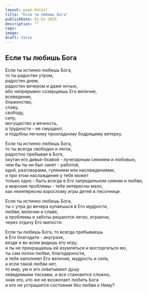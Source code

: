 ```yaml
---
layout: page-detail
title: "Если ты любишь Бога"
publishDate: 01-01-2025
description: ""
tags:
image:
draft: false
---
```


## Если ты любишь Бога
 Если ты истинно любишь Бога,  
то ты радостен утром,  
радостен днем,  
радостен вечером и даже ночью,  
ибо непрерывно созерцаешь Его величие,  
всеведение,  
блаженство,  
славу,  
свободу,  
силу,  
могущество и вечность,  
а трудности - не смущают,  
и подобны легкому прохладному бодрящему ветерку.  
  
Если ты истинно любишь Бога,  
то ты всегда свободен и легок,  
радостно пребывая в Боге,  
окутан его дивья-бхавой - лучезарным сиянием и любовью,  
чем бы ты ни был занят - работой,  
едой, разговорами, гулянием или наслаждениями,  
и при этом наслаждение у тебя может  
только одно - быть всегда в Его запредельном сиянии и любви,  
а мирские проблемы - тебе интересны мало,  
как неинтересны взрослому игры детей в песочнице.  
  
Если ты истинно любишь Бога,  
ты с утра до вечера купаешься в Его мудрости,  
любви, величии и славе,  
а проблемы и заботы решаются легко, играючи,  
через отдачу Его милости.  
  
Если ты любишь Бога, то всегда пребываешь  
в Его благодати - ануграхе,  
везде и во всем видишь его игру,  
и ты не прекращаешь ей изумляться и восторгаться ею,  
ты сам полон любви, благодарности,  
и тебя наполняет Его величие, мудрость и сила,  
а если такой любви нет,  
то мир, ум и эго охватывают душу  
невидимыми тисками, и все становится сложно,  
зная это, кто же не возжелает любить Бога  
и кто не устрашится состояния без любви к Нему?  
  
  
